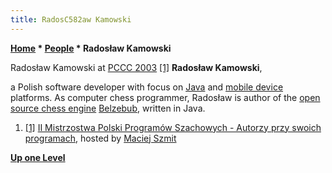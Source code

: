 ```yaml
---
title: RadosC582aw Kamowski
---
```

**[Home](Home "Home") \* [People](People "People") \* Radosław Kamowski**



 [](http://mpps.maciej.szmit.info/mpps-2/autorzy/) Radosław Kamowski at [PCCC 2003](PCCC_2003 "PCCC 2003") <a id="cite-note-1" href="#cite-ref-1">[1]</a> 
**Radosław Kamowski**,  

a Polish software developer with focus on [Java](Java "Java") and [mobile device](https://en.wikipedia.org/wiki/Mobile_device) platforms. As computer chess programmer, Radosław is author of the [open source chess engine](Category:Open_Source "Category:Open Source") [Belzebub](Belzebub "Belzebub"), written in Java. 






1. <a id="cite-ref-1" href="#cite-note-1">[1]</a> [II Mistrzostwa Polski Programów Szachowych - Autorzy przy swoich programach](http://mpps.maciej.szmit.info/mpps-2/autorzy/), hosted by [Maciej Szmit](Maciej_Szmit "Maciej Szmit")

**[Up one Level](People "People")**







 
